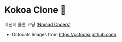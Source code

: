 # Kokoa Clone 💬
메신저 클론 코딩
([Nomad Coders](https://nomadcoders.co/))  

- Octocats Images from https://octodex.github.com/
